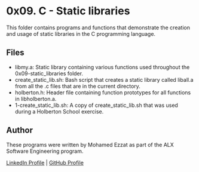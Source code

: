 # 0x09. C - Static libraries
This folder contains programs and functions that demonstrate the creation and usage of static libraries in the C programming language.

## Files
- libmy.a: Static library containing various functions used throughout the 0x09-static_libraries folder.
- create_static_lib.sh: Bash script that creates a static library called liball.a from all the .c files that are in the current directory.
- holberton.h: Header file containing function prototypes for all functions in libholberton.a.
- 1-create_static_lib.sh: A copy of create_static_lib.sh that was used during a Holberton School exercise.

## Author
These programs were written by Mohamed Ezzat as part of the ALX Software Engineering program.

[LinkedIn Profile](https://www.linkedin.com/in/mohamed-ezzat01/) | [GitHub Profile](https://github.com/mohvmedezzvt)
